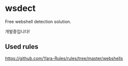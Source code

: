 # wsdect
Free webshell detection solution.

개발중입니다!

## Used rules
https://github.com/Yara-Rules/rules/tree/master/webshells
